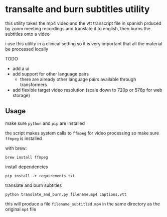 # transalte and burn subtitles utility

this utility takes the mp4 video and the vtt transcript file in spanish prduced by zoom meeting recordings and translate it to english, then burns the subtitles onto a video

i use this utility in a clinical setting so it is very important that all the material be processed locally

TODO
* add a ui
* add support for other language pairs
  * there are already other language pairs available through transformers
* add flexible target video resolution (scale down to 720p or 576p for web storage)


## Usage

make sure `python` and `pip` are installed

the script makes system calls to `ffmpeg` for video processing so make sure `ffmpeg` is installed

with brew:

```
brew install ffmpeg
```

install dependencies

```
pip install -r requirements.txt
```

translate and burn subtitles

```
python translate_and_burn.py filename.mp4 captions.vtt
```

this will produce a file `filename_subtitled.mp4` in the same directory as the original `mp4` file
